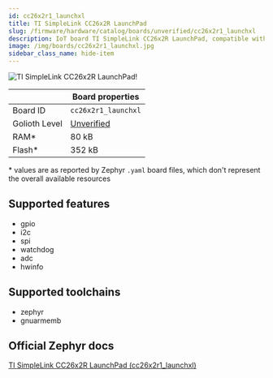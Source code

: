 ```yaml
---
id: cc26x2r1_launchxl
title: TI SimpleLink CC26x2R LaunchPad
slug: /firmware/hardware/catalog/boards/unverified/cc26x2r1_launchxl
description: IoT board TI SimpleLink CC26x2R LaunchPad, compatible with Golioth at unverified level.
image: /img/boards/cc26x2r1_launchxl.jpg
sidebar_class_name: hide-item
---
```


[//]: # (This is an auto-generated file, do not edit! Changes to it will be lost upon re-generation)

![TI SimpleLink CC26x2R LaunchPad!](/img/boards/cc26x2r1_launchxl.jpg "TI SimpleLink CC26x2R LaunchPad")

|                | Board properties     |
| -------------  | -------------------- |
| Board ID       | `cc26x2r1_launchxl` |
| Golioth Level  | [Unverified](/firmware/hardware#unverified-boards) |
| RAM*           | 80 kB |
| Flash*         | 352 kB |

\* values are as reported by Zephyr `.yaml` board files, which don't represent the overall available resources



## Supported features

* gpio
* i2c
* spi
* watchdog
* adc
* hwinfo

## Supported toolchains

* zephyr
* gnuarmemb

## Official Zephyr docs

[TI SimpleLink CC26x2R LaunchPad (cc26x2r1_launchxl)](https://docs.zephyrproject.org/latest/boards/ti/cc26x2r1_launchxl/doc/index.html)
